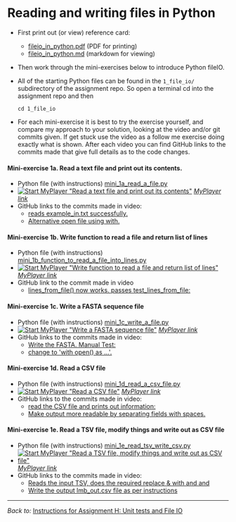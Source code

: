 # Reading and writing files in Python

* First print out (or view) reference card:
  *  [fileio_in_python.pdf](
     ../.instructions/1_file_io/fileio_in_python.pdf)
     (PDF for printing)
  *  [fileio_in_python.md](
     ../.instructions/1_file_io/fileio_in_python.md)
     (markdown for viewing)

* Then work through the mini-exercises below to introduce Python fileIO.
* All of the starting Python files can be found in the `1_file_io/` subdirectory
  of the assignment repo. So open a terminal cd into the assignment repo and then
  ```
  cd 1_file_io
  ```
* For each mini-exercise it is best to try the exercise yourself, 
  and compare my approach to your solution, looking at the video and/or
  git commits given. If get stuck use the video as a follow me exercise
  doing exactly what is shown. After each video you can find GitHub links to
  the commits made that give full details as to the code changes.

#### Mini-exercise 1a. Read a text file and print out its contents.
* Python file (with instructions) [mini_1a_read_a_file.py](./mini_1a_read_a_file.py)
* [![Start MyPlayer "Read a text file and print out its contents"](
      ../.instructions/1_file_io/h1a_myplayer_screenshot.png?raw=true)](
      https://myplayer.anglia.ac.uk/Player/9850 
      "Start MyPlayer Read a text file and print out its contents")
      [*MyPlayer link*](https://myplayer.anglia.ac.uk/Play/9850)
* GitHub links to the commits made in video:
  * [reads example_in.txt successfully.](https://github.com/ARU-Bioinf-IBDS/assignment-H-osmart/commit/54d1fff984cedf3ff7545136cf55706be9c4daec)
  * [Alternative open file using with.](https://github.com/ARU-Bioinf-IBDS/assignment-H-osmart/commit/344a364a3ab125929ca6de23df9141391b137f63)


#### Mini-exercise 1b. Write function to read a file and return list of lines
* Python file (with instructions) [mini_1b_function_to_read_a_file_into_lines.py](
                                 ./mini_1b_function_to_read_a_file_into_lines.py)
* [![Start MyPlayer "Write function to read a file and return list of lines"](
      ../.instructions/1_file_io/h1b_myplayer_screenshot.png?raw=true)](
      https://myplayer.anglia.ac.uk/Player/9853 
      "Start MyPlayer Write function to read a file and return list of lines")
      [*MyPlayer link*](https://myplayer.anglia.ac.uk/Play/9853)
* GitHub link to the commit made in video 
  * [lines_from_file() now works. passes test_lines_from_file:](https://github.com/ARU-Bioinf-IBDS/assignment-H-osmart/commit/dc821aa78499b29a246ebf3f39b5c8c91e497389)
 

#### Mini-exercise 1c. Write a FASTA sequence file 
* Python file (with instructions) [mini_1c_write_a_file.py](./mini_1c_write_a_file.py)
* [![Start MyPlayer "Write a FASTA sequence file"](
      ../.instructions/1_file_io/h1c_myplayer_screenshot.png?raw=true)](
      https://myplayer.anglia.ac.uk/Player/9854 
      "Start MyPlayer: Write a FASTA sequence file")
      [*MyPlayer link*](https://myplayer.anglia.ac.uk/Play/9854)
* GitHub links to the commits made in video:
  * [Write the FASTA. Manual Test:](https://github.com/ARU-Bioinf-IBDS/assignment-H-osmart/commit/0c28a738c5fda67ff31fb2a51e0f1eb7066185cb)
  * [change to 'with open() as ...'.](https://github.com/ARU-Bioinf-IBDS/assignment-H-osmart/commit/b5ee1d09caaa8dec55ce534c92832c1d8833e196)

#### Mini-exercise 1d. Read a CSV file
* Python file (with instructions) [mini_1d_read_a_csv_file.py](./mini_1d_read_a_csv_file.py)
* [![Start MyPlayer "Read a CSV file"](
      ../.instructions/1_file_io/h1d_myplayer_screenshot.png?raw=true)](
      https://myplayer.anglia.ac.uk/Player/9856 
      "Start MyPlayer: Read a CSV file")
      [*MyPlayer link*](https://myplayer.anglia.ac.uk/Play/9856)
* GitHub links to the commits made in video:
  * [read the CSV file and prints out information:](https://github.com/ARU-Bioinf-IBDS/assignment-H-osmart/commit/1f0abcc3ef2d9830b2ba7ef7e9f3cdaaa2e0d659)
  * [Make output more readable by separating fields with spaces.](https://github.com/ARU-Bioinf-IBDS/assignment-H-osmart/commit/a1b948ace5f44b5f5fb8ed5c09e9d4903fff6182)


#### Mini-exercise 1e. Read a TSV file, modify things and write out as CSV file
* Python file (with instructions) [mini_1e_read_tsv_write_csv.py](./mini_1e_read_tsv_write_csv.py)
* [![Start MyPlayer "Read a TSV file, modify things and write out as CSV file"](
      ../.instructions/1_file_io/h1e_myplayer_screenshot.png?raw=true)](
      https://myplayer.anglia.ac.uk/Player/9858 
      "Start MyPlayer: Read a TSV file, modify things and write out as CSV file")
      [*MyPlayer link*](https://myplayer.anglia.ac.uk/Play/9858)
* GitHub links to the commits made in video:
  * [Reads the input TSV, does the required replace & with and and](https://github.com/ARU-Bioinf-IBDS/assignment-H-osmart/commit/a57a894eea43af10a4cafebeafa6b5c21f45f91d)
  * [Write the output lmb_out.csv file as per instructions](https://github.com/ARU-Bioinf-IBDS/assignment-H-osmart/commit/078743f32cb2f9f52355be121a80adb6e63c8ee1)



<hr>

*Back to:* [Instructions for Assignment H: Unit tests and File IO](../.instructions/README.md)
